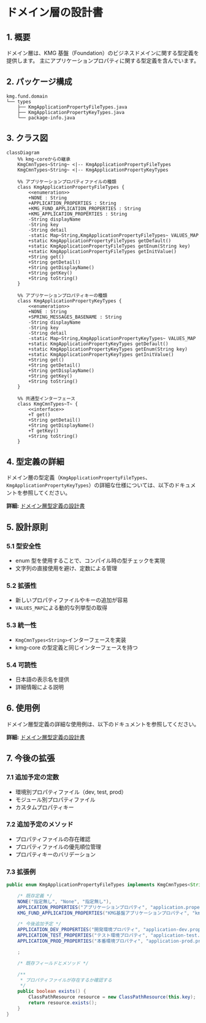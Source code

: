 # ドメイン層の設計書

## 1. 概要

ドメイン層は、KMG 基盤（Foundation）のビジネスドメインに関する型定義を提供します。
主にアプリケーションプロパティに関する型定義を含んでいます。

## 2. パッケージ構成

```text
kmg.fund.domain
└── types
    ├── KmgApplicationPropertyFileTypes.java
    ├── KmgApplicationPropertyKeyTypes.java
    └── package-info.java
```

## 3. クラス図

```mermaid
classDiagram
    %% kmg-coreからの継承
    KmgCmnTypes~String~ <|-- KmgApplicationPropertyFileTypes
    KmgCmnTypes~String~ <|-- KmgApplicationPropertyKeyTypes

    %% アプリケーションプロパティファイルの種類
    class KmgApplicationPropertyFileTypes {
        <<enumeration>>
        +NONE : String
        +APPLICATION_PROPERTIES : String
        +KMG_FUND_APPLICATION_PROPERTIES : String
        +KMG_APPLICATION_PROPERTIES : String
        -String displayName
        -String key
        -String detail
        -static Map~String,KmgApplicationPropertyFileTypes~ VALUES_MAP
        +static KmgApplicationPropertyFileTypes getDefault()
        +static KmgApplicationPropertyFileTypes getEnum(String key)
        +static KmgApplicationPropertyFileTypes getInitValue()
        +String get()
        +String getDetail()
        +String getDisplayName()
        +String getKey()
        +String toString()
    }

    %% アプリケーションプロパティキーの種類
    class KmgApplicationPropertyKeyTypes {
        <<enumeration>>
        +NONE : String
        +SPRING_MESSAGES_BASENAME : String
        -String displayName
        -String key
        -String detail
        -static Map~String,KmgApplicationPropertyKeyTypes~ VALUES_MAP
        +static KmgApplicationPropertyKeyTypes getDefault()
        +static KmgApplicationPropertyKeyTypes getEnum(String key)
        +static KmgApplicationPropertyKeyTypes getInitValue()
        +String get()
        +String getDetail()
        +String getDisplayName()
        +String getKey()
        +String toString()
    }

    %% 共通型インターフェース
    class KmgCmnTypes~T~ {
        <<interface>>
        +T get()
        +String getDetail()
        +String getDisplayName()
        +T getKey()
        +String toString()
    }
```

## 4. 型定義の詳細

ドメイン層の型定義（`KmgApplicationPropertyFileTypes`、`KmgApplicationPropertyKeyTypes`）の詳細な仕様については、以下のドキュメントを参照してください。

**詳細:** [ドメイン層型定義の設計書](./ドメイン層型定義の設計書.md)

## 5. 設計原則

### 5.1 型安全性

- enum 型を使用することで、コンパイル時の型チェックを実現
- 文字列の直接使用を避け、定数による管理

### 5.2 拡張性

- 新しいプロパティファイルやキーの追加が容易
- `VALUES_MAP`による動的な列挙型の取得

### 5.3 統一性

- `KmgCmnTypes<String>`インターフェースを実装
- kmg-core の型定義と同じインターフェースを持つ

### 5.4 可読性

- 日本語の表示名を提供
- 詳細情報による説明

## 6. 使用例

ドメイン層型定義の詳細な使用例は、以下のドキュメントを参照してください。

**詳細:** [ドメイン層型定義の設計書](./ドメイン層型定義の設計書.md)

## 7. 今後の拡張

### 7.1 追加予定の定数

- 環境別プロパティファイル（dev, test, prod）
- モジュール別プロパティファイル
- カスタムプロパティキー

### 7.2 追加予定のメソッド

- プロパティファイルの存在確認
- プロパティファイルの優先順位管理
- プロパティキーのバリデーション

### 7.3 拡張例

```java
public enum KmgApplicationPropertyFileTypes implements KmgCmnTypes<String> {

    /* 既存定義 */
    NONE("指定無し", "None", "指定無し"),
    APPLICATION_PROPERTIES("アプリケーションプロパティ", "application.properties", "Springアプリケーションのプロパティファイル"),
    KMG_FUND_APPLICATION_PROPERTIES("KMG基盤アプリケーションプロパティ", "kmg-fund-application.properties", "KMG基盤アプリケーションのプロパティファイル"),

    /* 今後追加予定 */
    APPLICATION_DEV_PROPERTIES("開発環境プロパティ", "application-dev.properties", "開発環境用プロパティファイル"),
    APPLICATION_TEST_PROPERTIES("テスト環境プロパティ", "application-test.properties", "テスト環境用プロパティファイル"),
    APPLICATION_PROD_PROPERTIES("本番環境プロパティ", "application-prod.properties", "本番環境用プロパティファイル"),

    ;

    /* 既存フィールドとメソッド */

    /**
     * プロパティファイルが存在するか確認する
     */
    public boolean exists() {
        ClassPathResource resource = new ClassPathResource(this.key);
        return resource.exists();
    }
}
```
